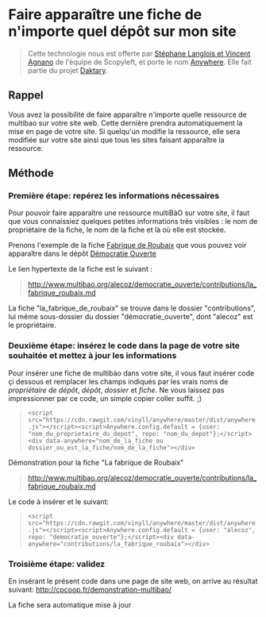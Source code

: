 # Faire apparaître une fiche de n'importe quel dépôt sur mon site

> Cette technologie nous est offerte par [Stéphane Langlois et Vincent Agnano](http://Scopyleft) de l'équipe de Scopyleft, et porte le nom [Anywhere](https://github.com/multibao/anywhere). Elle fait partie du projet [Daktary](http://github.com/daktary). 

## Rappel

Vous avez la possibilité de faire apparaître n'importe quelle ressource de multibao sur votre site web. Cette dernière prendra automatiquement la mise en page de votre site. Si quelqu'un modifie la ressource, elle sera modifiée sur votre site ainsi que tous les sites faisant apparaître la ressource. 

## Méthode

### Première étape: repérez les informations nécessaires 

Pour pouvoir faire apparaître une ressource multiBàO sur votre site, il faut que vous connaissiez quelques petites informations très visibles : le nom de propriétaire de la fiche, le nom de la fiche et là où elle est stockée. 

Prenons l'exemple de la fiche [Fabrique de Roubaix](http://www.multibao.org/alecoz/democratie_ouverte/contributions/la_fabrique_roubaix.md) que vous pouvez voir apparaître dans le dépôt [Démocratie Ouverte](http://www.multibao.org/alecoz/democratie_ouverte/contributions)

Le lien hypertexte de la fiche est le suivant : 

> http://www.multibao.org/alecoz/democratie_ouverte/contributions/la_fabrique_roubaix.md

La fiche "la_fabrique_de_roubaix" se trouve dans le dossier "contributions", lui même sous-dossier du dossier "démocratie_ouverte", dont "alecoz" est le propriétaire.

### Deuxième étape: insérez le code dans la page de votre site souhaitée et mettez à jour les informations

Pour insérer une fiche de multibào dans votre site, il vous faut insérer code çi dessous et remplacer les champs indiqués par les vrais noms de *propriétaire de dépôt*, *dépôt*, *dossier* et *fiche*. Ne vous laissez pas impressionner par ce code, un simple copier coller suffit. ;)

>`<script src="https://cdn.rawgit.com/vinyll/anywhere/master/dist/anywhere.js"></script><script>Anywhere.config.default = {user: "nom_du_proprietaire_du_depot", repo: "nom_du_depot"};</script><div data-anywhere="nom_de_la_fiche ou dossier_ou_est_la_fiche/nom_de_la_fiche"></div>`

Démonstration pour la fiche "La fabrique de Roubaix"

> http://www.multibao.org/alecoz/democratie_ouverte/contributions/la_fabrique_roubaix.md

Le code à insérer et le suivant: 

>`<script src="https://cdn.rawgit.com/vinyll/anywhere/master/dist/anywhere.js"></script><script>Anywhere.config.default = {user: "alecoz", repo: "democratie_ouverte"};</script><div data-anywhere="contributions/la_fabrique_roubaix"></div>`

### Troisième étape: validez

En insérant le présent code dans une page de site web, on arrive au résultat suivant: http://cpcoop.fr/demonstration-multibao/

La fiche sera automatique mise à jour

